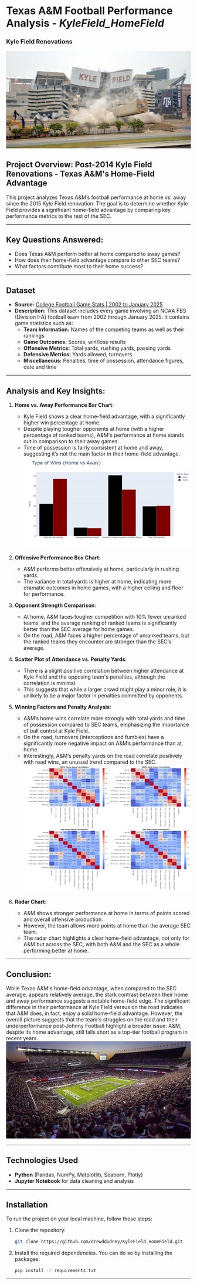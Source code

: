 # Texas A&M Football Performance Analysis - *KyleField_HomeField*
### Kyle Field Renovations
![Kyle Field Torn Down](Images/KyleFieldTornDown.jpg)
## Project Overview: Post-2014 Kyle Field Renovations - Texas A&M's Home-Field Advantage

This project analyzes Texas A&M’s football performance at home vs. away since the 2015 Kyle Field renovation. The goal is to determine whether Kyle Field provides a significant home-field advantage by comparing key performance metrics to the rest of the SEC.

---

## **Key Questions Answered:**  
- Does Texas A&M perform better at home compared to away games?  
- How does their home-field advantage compare to other SEC teams?  
- What factors contribute most to their home success?

--- 
## Dataset
- **Source:** [College Football Game Stats | 2002 to January 2025](https://www.kaggle.com/datasets/cviaxmiwnptr/college-football-team-stats-2002-to-january-2024)  
- **Description:** This dataset includes every game involving an NCAA FBS (Division I-A) football team from 2002 through January 2025. It contains game statistics such as:
  - **Team Information:** Names of the competing teams as well as their rankings
  - **Game Outcomes:** Scores, win/loss results  
  - **Offensive Metrics:** Total yards, rushing yards, passing yards  
  - **Defensive Metrics:** Yards allowed, turnovers  
  - **Miscellaneous:** Penalties, time of possession, attendance figures, date and time

---

## Analysis and Key Insights:

1. **Home vs. Away Performance Bar Chart**:
   - Kyle Field shows a clear home-field advantage, with a significantly higher win percentage at home.
   - Despite playing tougher opponents at home (with a higher percentage of ranked teams), A&M's performance at home stands out in comparison to their away games.
   - Time of possession is fairly consistent at home and away, suggesting it’s not the main factor in their home-field advantage.
![Wins Bar Chart](Images/Wins2.png)

2. **Offensive Performance Box Chart**:
   - A&M performs better offensively at home, particularly in rushing yards.
   - The variance in total yards is higher at home, indicating more dramatic outcomes in home games, with a higher ceiling and floor for performance.
   
3. **Opponent Strength Comparison**:
   - At home, A&M faces tougher competition with 10% fewer unranked teams, and the average ranking of ranked teams is significantly better than the SEC average for home games.
   - On the road, A&M faces a higher percentage of unranked teams, but the ranked teams they encounter are stronger than the SEC’s average.

4. **Scatter Plot of Attendance vs. Penalty Yards**:
   - There is a slight positive correlation between higher attendance at Kyle Field and the opposing team's penalties, although the correlation is minimal.
   - This suggests that while a larger crowd might play a minor role, it is unlikely to be a major factor in penalties committed by opponents.

5. **Winning Factors and Penalty Analysis**:
   - A&M’s home wins correlate more strongly with total yards and time of possession compared to SEC teams, emphasizing the importance of ball control at Kyle Field.
   - On the road, turnovers (interceptions and fumbles) have a significantly more negative impact on A&M’s performance than at home.
   - Interestingly, A&M’s penalty yards on the road correlate positively with road wins, an unusual trend compared to the SEC.
![HeatMap](Images/HeatMap.png)
6. **Radar Chart**:
   - A&M shows stronger performance at home in terms of points scored and overall offensive production.
   - However, the team allows more points at home than the average SEC team.
   - The radar chart highlights a clear home-field advantage, not only for A&M but across the SEC, with both A&M and the SEC as a whole performing better at home.

---

## Conclusion:
While Texas A&M's home-field advantage, when compared to the SEC average, appears relatively average, the stark contrast between their home and away performance suggests a notable home-field edge. The significant difference in their performance at Kyle Field versus on the road indicates that A&M does, in fact, enjoy a solid home-field advantage. However, the overall picture suggests that the team's struggles on the road and their underperformance post-Johnny Football highlight a broader issue: A&M, despite its home advantage, still falls short as a top-tier football program in recent years.
![Kyle Field Renovation](Images/KyleField.jpg)

--- 
## **Technologies Used**  
- **Python** (Pandas, NumPy, Matplotlib, Seaborn, Plotly)  
- **Jupyter Notebook** for data cleaning and analysis

---

## Installation

To run the project on your local machine, follow these steps:

1. Clone the repository:
    ```bash
    git clone https://github.com/drewddudney/KyleField_HomeField.git
    ```

2. Install the required dependencies. You can do so by installing the packages:
    ```bash
    pip install -r requirements.txt
    ```
---
